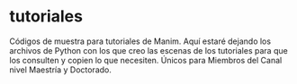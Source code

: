# tutoriales
Códigos de muestra para tutoriales de Manim.
Aquí estaré dejando los archivos de Python con los que creo las escenas de los tutoriales para que los consulten y copien lo que necesiten. Únicos para Miembros del Canal nivel Maestría y Doctorado.
